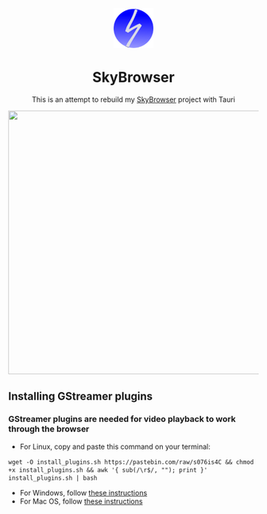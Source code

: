 <div align="center">

<img src="./src-tauri/icons/icon.png" alt="AppLogo" width="80" height="80">

# SkyBrowser
This is an attempt to rebuild my <a href="https://github.com/SkylerHope/SkyBrowser">SkyBrowser</a> project with Tauri

<img src="https://i.ibb.co/M2dvZj0/Screenshot-2024-08-13-02-26-58.png" height="530" width="750">
</div>

## Installing GStreamer plugins
### GStreamer plugins are needed for video playback to work through the browser
- For Linux, copy and paste this command on your terminal:
```
wget -O install_plugins.sh https://pastebin.com/raw/s076is4C && chmod +x install_plugins.sh && awk '{ sub(/\r$/, ""); print }' install_plugins.sh | bash
```
- For Windows, follow [these instructions](https://gstreamer.freedesktop.org/documentation/installing/on-windows.html)
- For Mac OS, follow [these instructions](https://gstreamer.freedesktop.org/documentation/installing/on-mac-osx.html)